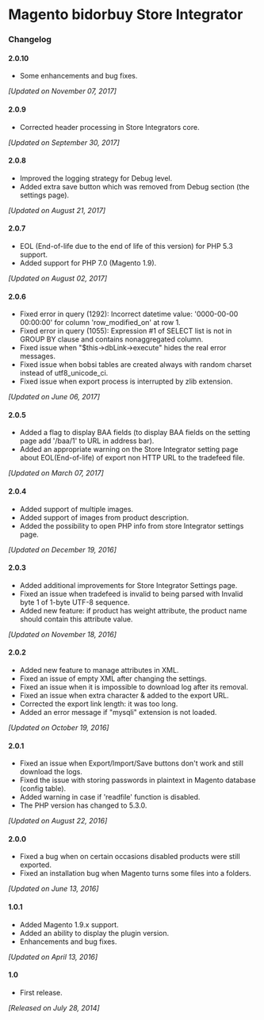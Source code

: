 # Magento bidorbuy Store Integrator

### Changelog

#### 2.0.10
* Some enhancements and bug fixes.

_[Updated on November 07, 2017]_

#### 2.0.9
* Corrected header processing in Store Integrators core.

_[Updated on September 30, 2017]_

#### 2.0.8
* Improved the logging strategy for Debug level.
* Added extra save button which was removed from Debug section (the settings page).

_[Updated on August 21, 2017]_

#### 2.0.7

* EOL (End-of-life due to the end of life of this version) for PHP 5.3 support.
* Added support for PHP 7.0 (Magento 1.9).

_[Updated on August 02, 2017]_

#### 2.0.6
* Fixed error in query (1292): Incorrect datetime value: '0000-00-00 00:00:00' for column 'row_modified_on' at row 1.
* Fixed error in query (1055): Expression #1 of SELECT list is not in GROUP BY clause and contains nonaggregated column.
* Fixed issue when "$this->dbLink->execute" hides the real error messages.
* Fixed issue when bobsi tables are created always with random charset instead of utf8_unicode_ci.
* Fixed issue when export process is interrupted by zlib extension.

_[Updated on June 06, 2017]_

#### 2.0.5
* Added a flag to display BAA fields (to display BAA fields on the setting page add '/baa/1' to URL in address bar).
* Added an appropriate warning on the Store Integrator setting page about EOL(End-of-life) of export non HTTP URL to the tradefeed file.

_[Updated on March 07, 2017]_

#### 2.0.4
* Added support of multiple images.
* Added support of images from product description.
* Added the possibility to open PHP info from store Integrator settings page.

 _[Updated on December 19, 2016]_

#### 2.0.3
* Added additional improvements for Store Integrator Settings page.
* Fixed an issue when tradefeed is invalid to being parsed with Invalid byte 1 of 1-byte UTF-8 sequence.
* Added new feature: if product has weight attribute, the product name should contain this attribute value.

 _[Updated on November 18, 2016]_

#### 2.0.2
* Added new feature to manage attributes in XML.
* Fixed an issue of empty XML after changing the settings.
* Fixed an issue when it is impossible to download log after its removal.
* Fixed an issue when extra character & added to the export URL.
* Corrected the export link length: it was too long.
* Added an error message if "mysqli" extension is not loaded. 

 _[Updated on October 19, 2016]_
 
#### 2.0.1
* Fixed an issue when Export/Import/Save buttons don't work and still download the logs.
* Fixed the issue with storing passwords in plaintext in Magento database (config table).
* Added warning in case if 'readfile' function is disabled.
* The PHP version has changed to 5.3.0.

_[Updated on August 22, 2016]_

#### 2.0.0
* Fixed a bug when on certain occasions disabled products were still exported.
* Fixed an installation bug when Magento turns some files into a folders.

_[Updated on June 13, 2016]_

#### 1.0.1
* Added	Magento 1.9.x support.
* Added an ability to display the plugin version.
* Enhancements and bug fixes.

_[Updated on April 13, 2016]_

#### 1.0
* First release.

_[Released on July 28, 2014]_
